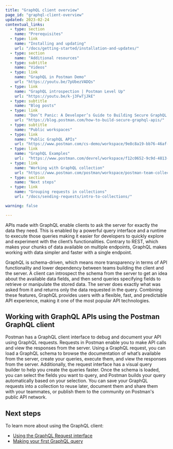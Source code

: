 ```yaml
---
title: "GraphQL client overview"
page_id: "graphql-client-overview"
updated: 2023-02-24
contextual_links:
  - type: section
    name: "Prerequisites"
  - type: link
    name: "Installing and updating"
    url: "/docs/getting-started/installation-and-updates/"
  - type: section
    name: "Additional resources"
  - type: subtitle
    name: "Videos"
  - type: link
    name: "GraphQL in Postman Demo"
    url: "https://youtu.be/7pUbezVADQs"
  - type: link
    name: "GraphQL introspection | Postman Level Up"
    url: "https://youtu.be/k-j3FwTjJkE"
  - type: subtitle
    name: "Blog posts"
  - type: link
    name: "Don’t Panic: A Developer’s Guide to Building Secure GraphQL APIs"
    url: "https://blog.postman.com/how-to-build-secure-graphql-apis/"
  - type: subtitle
    name: "Public workspaces"
  - type: link
    name: "Public GraphQL APIs"
    url: "https://www.postman.com/cs-demo/workspace/9e8c8a19-bb76-46af-9e8d-5747bf8fcce5"
  - type: link
    name: "GraphQL Examples"
    url:  "https://www.postman.com/devrel/workspace/f12c0652-9c9d-4813-968b-c8ed0b3f0022"
  - type: link
    name: "Working with GraphQL collection"
    url: "https://www.postman.com/postman/workspace/postman-team-collections/collection/1559645-c0dd3eb3-5258-4ddd-a6e4-2780c5212e33?ctx=documentation"
  - type: section
    name: "Next steps"
  - type: link
    name: "Grouping requests in collections"
    url: "/docs/sending-requests/intro-to-collections/"

warning: false

---
```


APIs made with GraphQL enable clients to ask the server for exactly the data they need. This is enabled by a powerful query interface and a runtime to execute those queries making it easier for developers to quickly explore and experiment with the client’s functionalities. Contrary to REST, which makes your chunks of data available on multiple endpoints, GraphQL makes working with data simpler and faster with a single endpoint.

GraphQL is schema-driven, which means more transparency in terms of API functionality and lower dependency between teams building the client and the server. A client can introspect the schema from the server to get an idea about the available data fields, and then send queries specifying fields to retrieve or manipulate the stored data. The server does exactly what was asked from it and returns only the data requested in the query. Combining these features, GraphQL provides users with a flexible, fast, and predictable API experience, making it one of the most popular API technologies.

## Working with GraphQL APIs using the Postman GraphQL client

Postman has a GraphQL client interface to debug and document your API using GraphQL requests. Requests in Postman enable you to make API calls and view the responses from the server. Using a GraphQL request, you can load a GraphQL schema to browse the documentation of what’s available from the server, create your queries, execute them, and view the responses from the server. Additionally, the request interface has a visual query builder to help you create the queries faster. Once the schema is loaded, you can select the fields you want to query, and Postman builds your query automatically based on your selection. You can save your GraphQL requests into a collection to reuse later, document them and share them with your teammates, or publish them to the community on Postman's public API network.

## Next steps

To learn more about using the GraphQL client:

* [Using the GraphQL Request interface](/docs/sending-requests/graphql/graphql-client-interface/)
* [Making your first GraphQL query](/docs/sending-requests/graphql/graphql-client-first-request/)
